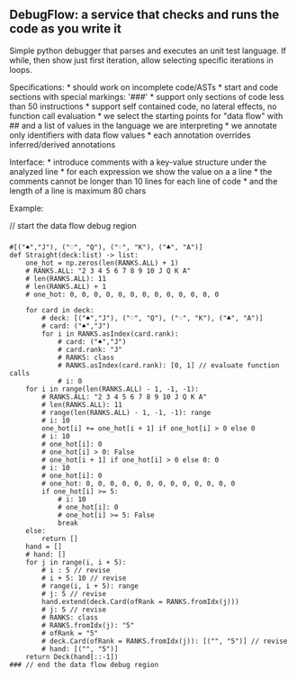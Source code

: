 
## DebugFlow: a service that checks and runs the code as you write it ##

Simple python debugger that parses and executes an unit test language.
If while, then show just first iteration, allow selecting specific iterations
in loops.

Specifications:
		* should work on incomplete code/ASTs
		* start and code sections with special markings: '###'
		* support only sections of code less than 50 instructions
		* support self contained code, no lateral effects, no function call evaluation
		* we select the starting points for "data flow" with ## and a list of values in the language we are interpreting
		* we annotate only identifiers with data flow values
		* each annotation overrides inferred/derived annotations
 
Interface:
		* introduce comments with a key-value structure under the analyzed line
		* for each expression we show the value on a a line
		* the comments cannot be longer than 10 lines for each line of code
		* and the length of a line is maximum 80 chars

Example:

// start the data flow debug region
###
```
#[("♠","J"), ("♡", "Q"), ("♢", "K"), ("♣", "A")]
def Straight(deck:list) -> list:
	one_hot = np.zeros(len(RANKS.ALL) + 1)
	# RANKS.ALL: "2 3 4 5 6 7 8 9 10 J Q K A"
	# len(RANKS.ALL): 11
	# len(RANKS.ALL) + 1
	# one_hot: 0, 0, 0, 0, 0, 0, 0, 0, 0, 0, 0, 0, 0

	for card in deck:
		# deck: [("♠","J"), ("♡", "Q"), ("♢", "K"), ("♣", "A")]
		# card: ("♠","J")
		for i in RANKS.asIndex(card.rank):
			# card: ("♠","J")
			# card.rank: "J"
			# RANKS: class
			# RANKS.asIndex(card.rank): [0, 1] // evaluate function calls
			# i: 0
	for i in range(len(RANKS.ALL) - 1, -1, -1):
		# RANKS.ALL: "2 3 4 5 6 7 8 9 10 J Q K A"
		# len(RANKS.ALL): 11
		# range(len(RANKS.ALL) - 1, -1, -1): range
		# i: 10
		one_hot[i] += one_hot[i + 1] if one_hot[i] > 0 else 0
		# i: 10
		# one_hot[i]: 0
		# one_hot[i] > 0: False
		# one_hot[i + 1] if one_hot[i] > 0 else 0: 0
		# i: 10
		# one_hot[i]: 0
		# one_hot: 0, 0, 0, 0, 0, 0, 0, 0, 0, 0, 0, 0, 0
		if one_hot[i] >= 5:
			# i: 10
			# one_hot[i]: 0
			# one_hot[i] >= 5: False
			break
	else:
		return []
	hand = []
	# hand: []
	for j in range(i, i + 5):
		# i : 5 // revise
		# i + 5: 10 // revise
		# range(i, i + 5): range
		# j: 5 // revise
		hand.extend(deck.Card(ofRank = RANKS.fromIdx(j)))
		# j: 5 // revise
		# RANKS: class
		# RANKS.fromIdx(j): "5"
		# ofRank = "5"
		# deck.Card(ofRank = RANKS.fromIdx(j)): [("", "5")] // revise
		# hand: [("", "5")]
	return Deck(hand[::-1])
### // end the data flow debug region
```
